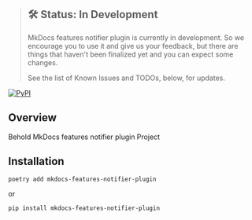 > ## 🛠 Status: In Development
> MkDocs features notifier plugin is currently in development. So we encourage you to use it and give us your feedback, but there are things that haven't been finalized yet and you can expect some changes.
>
> See the list of Known Issues and TODOs, below, for updates.



[![PyPI](https://img.shields.io/pypi/v/mkdocs-features-notifier-plugin.svg)](https://pypi.org/project/mkdocs-features-notifier-plugin/)


## Overview

Behold MkDocs features notifier plugin Project


## Installation

```shell script
poetry add mkdocs-features-notifier-plugin

```

or

```shell script
pip install mkdocs-features-notifier-plugin

```
